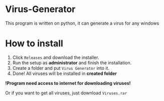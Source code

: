 # Virus-Generator
This program is written on python, it can generate a virus for any windows

# How to install
1. Click `Releases` and download the installer.
2. Run the setup as **administrator** and finish the installation.
3. Create a folder and put `Virus Generator` into it.
4. Done! All viruses will be installed in **created folder**
   
**!Program need access to internet for downloading viruses!**

Or if you want to get all viruses, just download `Viruses.rar`
